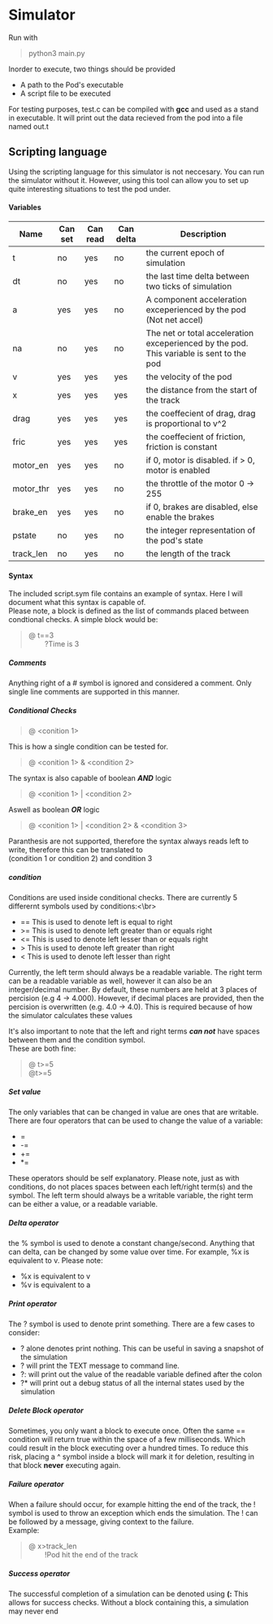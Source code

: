 # Simulator
Run with

>python3 main.py

Inorder to execute, two things should be provided
  - A path to the Pod's executable
  - A script file to be executed

For testing purposes, test.c can be compiled with __gcc__ and used as a stand in executable.
It will print out the data recieved from the pod into a file named out.t

## Scripting language
Using the scripting language for this simulator is not neccesary. You can run the simulator without it.
However, using this tool can allow you to set up quite interesting situations to test the pod under.

#### Variables
|Name| Can set| Can read| Can delta| Description|
|----|--------|---------|----------|------------|
|t   |no      |yes      |no      |the current epoch of simulation|
|dt  |no      |yes      |no      |the last time delta between two ticks of simulation|
|a   |yes     |yes      |no      |A component acceleration exceperienced by the pod (Not net accel)|
|na  |no      |yes      |no      |The net or total acceleration exceperienced by the pod. This variable is sent to the pod|
|v   |yes     |yes      |yes     |the velocity of the pod|
|x   |yes     |yes      |yes     |the distance from the start of the track|
|drag|yes     |yes      |yes     |the coeffecient of drag, drag is proportional to v^2|
|fric|yes     |yes      |yes     |the coeffecient of friction, friction is constant|
|motor_en|yes     |yes      |no      |if 0, motor is disabled. if > 0, motor is enabled|
|motor_thr|yes     |yes      |no      |the throttle of the motor 0 -> 255|
|brake_en|yes     |yes      |no      |if 0, brakes are disabled, else enable the brakes|
|pstate|no     |yes      |no      |the integer representation of the pod's state|
|track_len|no     |yes      |no      |the length of the track|

#### Syntax
The included script.sym file contains an example of syntax. Here I will document what this syntax is capable of.  
Please note, a block is defined as the list of commands placed between condtional checks. A simple block would be:
> @ t==3  
  &nbsp;&nbsp;&nbsp;&nbsp;&nbsp;&nbsp;&nbsp;&nbsp;?Time is 3
##### Comments
Anything right of a # symbol is ignored and considered a comment. Only single line comments are supported in this manner.
##### Conditional Checks
>@ <conition 1>

This is how a single condition can be tested for.
>@ <conition 1> & <condition 2>

The syntax is also capable of boolean ___AND___ logic
>@ <conition 1> | <condition 2>

Aswell as boolean ___OR___ logic
>@ <conition 1> | <condition 2> & <condition 3>

Paranthesis are not supported, therefore the syntax always reads left to write, therefore this can be translated to </br>(condition 1 or condition 2) and condition 3
##### condition
Conditions are used inside conditional checks. There are currently 5 differernt symbols used by conditions:<\br>
* == This is used to denote left is equal to right
* \>= This is used to denote left greater than or equals right
* <= This is used to denote left lesser than or equals right
* \>  This is used to denote left greater than right
* \<  This is used to denote left lesser than right  
  
Currently, the left term should always be a readable variable. The right term can be a readable variable as well, however it can also be an integer/decimal number. By default, these numbers are held at 3 places of percision (e.g 4 -> 4.000). However, if decimal places are provided, then the percision is overwritten (e.g. 4.0 -> 4.0). This is required because of how the simulator calculates these values

It's also important to note that the left and right terms ___can not___ have spaces between them and the condition symbol.  
These are both fine:
> @ t>=5  
> @t>=5

##### Set value
The only variables that can be changed in value are ones that are writable. There are four operators that can be used to change the value of a variable:
* =
* -=
* +=
* \*=  
  
These operators should be self explanatory. Please note, just as with conditions, do not places spaces between each left/right term(s) and the symbol. The left term should always be a writable variable, the right term can be either a value, or a readable variable.
##### Delta operator
the % symbol is used to denote a constant change/second. Anything that can delta, can be changed by some value over time.
For example, %x is equivalent to v. Please note:
* %x is equivalent to v
* %v is equivalent to a
##### Print operator
The ? symbol is used to denote print something. There are a few cases to consider:
* ? alone denotes print nothing. This can be useful in saving a snapshot of the simulation
* ?<TEXT> will print the TEXT message to command line.
* ?:<Varname> will print out the value of the readable variable defined after the colon
* ?\* will print out a debug status of all the internal states used by the simulation

##### Delete Block operator
Sometimes, you only want a block to execute once. Often the same == condition will return true within the space of a few milliseconds. Which could result in the block executing over a hundred times. To reduce this risk, placing a ^ symbol inside a block will mark it for deletion, resulting in that block __never__ executing again.
##### Failure operator
When a failure should occur, for example hitting the end of the track, the ! symbol is used to throw an exception which ends the simulation. The ! can be followed by a message, giving context to the failure.  
Example:
> @ x>track_len  
&nbsp;&nbsp;&nbsp;&nbsp;&nbsp;&nbsp;&nbsp;&nbsp;!Pod hit the end of the track</br>

##### Success operator
The successful completion of a simulation can be denoted using __(:__ This allows for success checks. Without a block containing this, a simulation may never end
